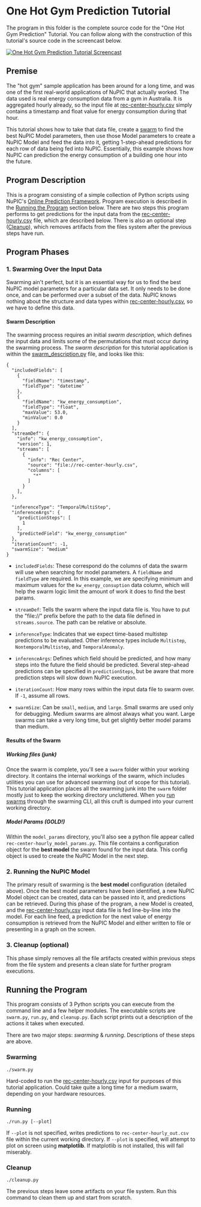 # One Hot Gym Prediction Tutorial

The program in this folder is the complete source code for the "One Hot Gym Prediction" Tutorial. You can follow along with the construction of this tutorial's source code in the screencast below.

[![One Hot Gym Prediction Tutorial Screencast](http://img.youtube.com/vi/S-0thrzOHTc/hqdefault.jpg)](http://www.youtube.com/watch?v=S-0thrzOHTc)

## Premise

The "hot gym" sample application has been around for a long time, and was one of the first real-world applications of NuPIC that actually worked. The data used is real energy consumption data from a gym in Australia. It is aggregated hourly already, so the input file at [rec-center-hourly.csv](rec-center-hourly.csv) simply contains a timestamp and float value for energy consumption during that hour.

This tutorial shows how to take that data file, create a [swarm](http://nupic.docs.numenta.org/0.7.0.dev0/guides/swarming/index.html) to find the best NuPIC Model parameters, then use those Model parameters to create a NuPIC Model and feed the data into it, getting 1-step-ahead predictions for each row of data being fed into NuPIC. Essentially, this example shows how NuPIC can prediction the energy consumption of a building one hour into the future.

## Program Description

This is a program consisting of a simple collection of Python scripts using NuPIC's [Online Prediction Framework](http://nupic.docs.numenta.org/0.7.0.dev0/guides/opf.html). Program execution is described in the [Running the Program](#running-the-program) section below. There are two steps this program performs to get predictions for the input data from the [rec-center-hourly.csv](rec-center-hourly.csv) file, which are described below. There is also an optional step ([Cleanup](#cleanup)), which removes artifacts from the files system after the previous steps have run.

## Program Phases

### 1. Swarming Over the Input Data

Swarming ain't perfect, but it is an essential way for us to find the best NuPIC model parameters for a particular data set. It only needs to be done once, and can be performed over a subset of the data. NuPIC knows nothing about the structure and data types within [rec-center-hourly.csv](rec-center-hourly.csv), so we have to define this data.

#### Swarm Description

The swarming process requires an initial _swarm description_, which defines the input data and limits some of the permutations that must occur during the swarming process. The _swarm description_ for this tutorial application is within the [swarm_description.py](swarm_description.py) file, and looks like this:

```
{
  "includedFields": [
    {
      "fieldName": "timestamp",
      "fieldType": "datetime"
    },
    {
      "fieldName": "kw_energy_consumption",
      "fieldType": "float",
      "maxValue": 53.0,
      "minValue": 0.0
    }
  ],
  "streamDef": {
    "info": "kw_energy_consumption",
    "version": 1,
    "streams": [
      {
        "info": "Rec Center",
        "source": "file://rec-center-hourly.csv",
        "columns": [
          "*"
        ]
      }
    ],
  },

  "inferenceType": "TemporalMultiStep",
  "inferenceArgs": {
    "predictionSteps": [
      1
    ],
    "predictedField": "kw_energy_consumption"
  },
  "iterationCount": -1,
  "swarmSize": "medium"
}
```

- `includedFields`: These correspond do the columns of data the swarm will use when searching for model parameters. A `fieldName` and `fieldType` are required. In this example, we are specifying minimum and maximum values for the `kw_energy_consuption` data column, which will help the swarm logic limit the amount of work it does to find the best params.

- `streamDef`: Tells the swarm where the input data file is. You have to put the "file://" prefix before the path to the data file defined in `streams.source`. The path can be relative or absolute.

- `inferenceType`: Indicates that we expect time-based multistep predictions to be evaluated. Other inference types include `Multistep`, `NontemporalMultistep`, and `TemporalAnomaly`.

- `inferenceArgs`: Defines which field should be predicted, and how many steps into the future the field should be predicted. Several step-ahead predictions can be specified in `predictionSteps`, but be aware that more prediction steps will slow down NuPIC execution.

- `iterationCount`: How many rows within the input data file to swarm over. If `-1`, assume all rows.

- `swarmSize`: Can be `small`, `medium`, and `large`. Small swarms are used only for debugging. Medium swarms are almost always what you want. Large swarms can take a very long time, but get slightly better model params than medium.

#### Results of the Swarm

##### Working files (junk)
Once the swarm is complete, you'll see a `swarm` folder within your working directory. It contains the internal workings of the swarm, which includes utilities you can use for advanced swarming (out of scope for this tutorial). This tutorial application places all the swarming junk into the `swarm` folder mostly just to keep the working directory uncluttered. When you [run swarms](http://nupic.docs.numenta.org/0.7.0.dev0/guides/swarming/index.html) through the swarming CLI, all this cruft is dumped into your current working directory.

##### Model Params (GOLD!)
Within the `model_params` directory, you'll also see a python file appear called `rec-center-hourly_model_params.py`. This file contains a configuration object for the **best model** the swarm found for the input data. This config object is used to create the NuPIC Model in the next step.

### 2. Running the NuPIC Model

The primary result of swarming is the **best model** configuration (detailed above). Once the best model parameters have been identified, a new NuPIC Model object can be created, data can be passed into it, and predictions can be retrieved. During this phase of the program, a new Model is created, and the [rec-center-hourly.csv](rec-center-hourly.csv) input data file is fed line-by-line into the model. For each line feed, a prediction for the next value of energy consumption is retrieved from the NuPIC Model and either written to file or presenting in a graph on the screen.

### 3. Cleanup (optional)

This phase simply removes all the file artifacts created within previous steps from the file system and presents a clean slate for further program executions.

## Running the Program

This program consists of 3 Python scripts you can execute from the command line and a few helper modules. The executable scripts are `swarm.py`, `run.py`, and `cleanup.py`. Each script prints out a description of the actions it takes when executed.

There are two major steps: _swarming_ & _running_. Descriptions of these steps are above.

### Swarming

    ./swarm.py

Hard-coded to run the [rec-center-hourly.csv](rec-center-hourly.csv) input for purposes of this tutorial application. Could take quite a long time for a medium swarm, depending on your hardware resources.

### Running

    ./run.py [--plot]

If `--plot` is not specified, writes predictions to `rec-center-hourly_out.csv` file within the current working directory. If `--plot` is specified, will attempt to plot on screen using **matplotlib**. If matplotlib is not installed, this will fail miserably.

### Cleanup

    ./cleanup.py

The previous steps leave some artifacts on your file system. Run this command to clean them up and start from scratch.
